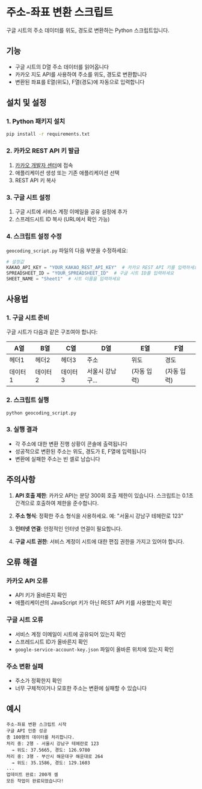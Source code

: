 # 주소-좌표 변환 스크립트

구글 시트의 주소 데이터를 위도, 경도로 변환하는 Python 스크립트입니다.

## 기능

- 구글 시트의 D열 주소 데이터를 읽어옵니다
- 카카오 지도 API를 사용하여 주소를 위도, 경도로 변환합니다
- 변환된 좌표를 E열(위도), F열(경도)에 자동으로 입력합니다

## 설치 및 설정

### 1. Python 패키지 설치

```bash
pip install -r requirements.txt
```

### 2. 카카오 REST API 키 발급

1. [카카오 개발자 센터](https://developers.kakao.com/)에 접속
2. 애플리케이션 생성 또는 기존 애플리케이션 선택
3. REST API 키 복사

### 3. 구글 시트 설정

1. 구글 시트에 서비스 계정 이메일을 공유 설정에 추가
2. 스프레드시트 ID 복사 (URL에서 확인 가능)

### 4. 스크립트 설정 수정

`geocoding_script.py` 파일의 다음 부분을 수정하세요:

```python
# 설정값
KAKAO_API_KEY = "YOUR_KAKAO_REST_API_KEY"  # 카카오 REST API 키를 입력하세요
SPREADSHEET_ID = "YOUR_SPREADSHEET_ID"  # 구글 시트 ID를 입력하세요
SHEET_NAME = "Sheet1"  # 시트 이름을 입력하세요
```

## 사용법

### 1. 구글 시트 준비

구글 시트가 다음과 같은 구조여야 합니다:

| A열 | B열 | C열 | D열 | E열 | F열 |
|-----|-----|-----|-----|-----|-----|
| 헤더1 | 헤더2 | 헤더3 | 주소 | 위도 | 경도 |
| 데이터1 | 데이터2 | 데이터3 | 서울시 강남구... | (자동 입력) | (자동 입력) |

### 2. 스크립트 실행

```bash
python geocoding_script.py
```

### 3. 실행 결과

- 각 주소에 대한 변환 진행 상황이 콘솔에 출력됩니다
- 성공적으로 변환된 주소는 위도, 경도가 E, F열에 입력됩니다
- 변환에 실패한 주소는 빈 셀로 남습니다

## 주의사항

1. **API 호출 제한**: 카카오 API는 분당 300회 호출 제한이 있습니다. 스크립트는 0.1초 간격으로 호출하여 제한을 준수합니다.

2. **주소 형식**: 정확한 주소 형식을 사용하세요. 예: "서울시 강남구 테헤란로 123"

3. **인터넷 연결**: 안정적인 인터넷 연결이 필요합니다.

4. **구글 시트 권한**: 서비스 계정이 시트에 대한 편집 권한을 가지고 있어야 합니다.

## 오류 해결

### 카카오 API 오류
- API 키가 올바른지 확인
- 애플리케이션의 JavaScript 키가 아닌 REST API 키를 사용했는지 확인

### 구글 시트 오류
- 서비스 계정 이메일이 시트에 공유되어 있는지 확인
- 스프레드시트 ID가 올바른지 확인
- `google-service-account-key.json` 파일이 올바른 위치에 있는지 확인

### 주소 변환 실패
- 주소가 정확한지 확인
- 너무 구체적이거나 모호한 주소는 변환에 실패할 수 있습니다

## 예시

```
주소-좌표 변환 스크립트 시작
구글 API 인증 성공
총 100행의 데이터를 처리합니다.
처리 중: 2행 - 서울시 강남구 테헤란로 123
  → 위도: 37.5665, 경도: 126.9780
처리 중: 3행 - 부산시 해운대구 해운대로 264
  → 위도: 35.1586, 경도: 129.1603
...
업데이트 완료: 200개 셀
모든 작업이 완료되었습니다! 